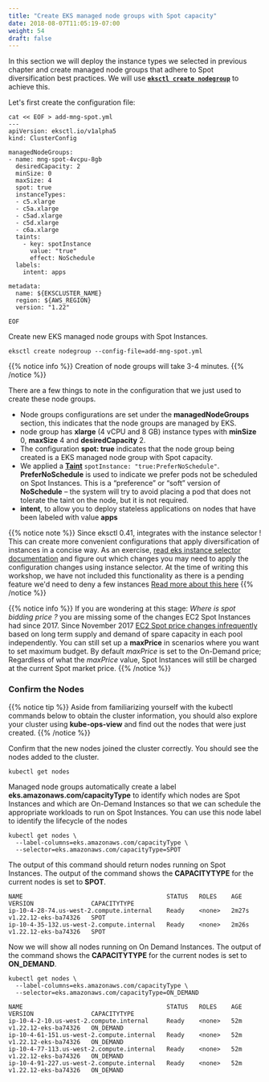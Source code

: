 ```yaml
---
title: "Create EKS managed node groups with Spot capacity"
date: 2018-08-07T11:05:19-07:00
weight: 54
draft: false
---
```


In this section we will deploy the instance types we selected in previous chapter and create managed node groups that adhere to Spot diversification best practices. We will use **[`eksctl create nodegroup`](https://eksctl.io/usage/managing-nodegroups/)** to achieve this.

Let's first create the configuration file:

```
cat << EOF > add-mng-spot.yml
---
apiVersion: eksctl.io/v1alpha5
kind: ClusterConfig

managedNodeGroups:
- name: mng-spot-4vcpu-8gb
  desiredCapacity: 2
  minSize: 0
  maxSize: 4
  spot: true
  instanceTypes:
  - c5.xlarge
  - c5a.xlarge
  - c5ad.xlarge
  - c5d.xlarge
  - c6a.xlarge
  taints:
    - key: spotInstance
      value: "true"
      effect: NoSchedule
  labels:
    intent: apps

metadata:
  name: ${EKSCLUSTER_NAME}
  region: ${AWS_REGION}
  version: "1.22"

EOF
```
Create new EKS managed node groups with Spot Instances. 

```
eksctl create nodegroup --config-file=add-mng-spot.yml
```
{{% notice info %}}
Creation of node groups will take 3-4 minutes. 
{{% /notice %}}

There are a few things to note in the configuration that we just used to create these node groups.

 * Node groups configurations are set under the **managedNodeGroups** section, this indicates that the node groups are managed by EKS.
 * node group has **xlarge** (4 vCPU and 8 GB) instance types with **minSize** 0, **maxSize** 4 and **desiredCapacity** 2.
 * The configuration **spot: true** indicates that the node group being created is a EKS managed node group with Spot capacity.
 * We applied a **[Taint](https://kubernetes.io/docs/concepts/configuration/taint-and-toleration/)** `spotInstance: "true:PreferNoSchedule"`. **PreferNoSchedule** is used to indicate we prefer pods not be scheduled on Spot Instances. This is a “preference” or “soft” version of **NoSchedule** – the system will try to avoid placing a pod that does not tolerate the taint on the node, but it is not required.
 * **intent**, to allow you to deploy stateless applications on nodes that have been labeled with value **apps**

{{% notice note %}}
Since eksctl 0.41, integrates with the instance selector ! This can create more convenient configurations that apply diversification of instances in a concise way.
As an exercise, [read eks instance selector documentation](https://eksctl.io/usage/instance-selector/) and figure out which changes you may need to apply the configuration changes using instance selector.
At the time of writing this workshop, we have not included this functionality as there is a pending feature we'd need to deny a few instances [Read more about this here](https://github.com/weaveworks/eksctl/issues/3718)
{{% /notice %}}


{{% notice info %}}
If you are wondering at this stage: *Where is spot bidding price ?* you are missing some of the changes EC2 Spot Instances had since 2017. Since November 2017 [EC2 Spot price changes infrequently](https://aws.amazon.com/blogs/compute/new-amazon-ec2-spot-pricing/) based on long term supply and demand of spare capacity in each pool independently. You can still set up a **maxPrice** in scenarios where you want to set maximum budget. By default *maxPrice* is set to the On-Demand price; Regardless of what the *maxPrice* value, Spot Instances will still be charged at the current Spot market price.
{{% /notice %}}

### Confirm the Nodes

{{% notice tip %}}
Aside from familiarizing yourself with the kubectl commands below to obtain the cluster information, you should also explore your cluster using **kube-ops-view** and find out the nodes that were just created.
{{% /notice %}}

Confirm that the new nodes joined the cluster correctly. You should see the nodes added to the cluster.

```
kubectl get nodes
```

Managed node groups automatically create a label **eks.amazonaws.com/capacityType** to identify which nodes are Spot Instances and which are On-Demand Instances so that we can schedule the appropriate workloads to run on Spot Instances. You can use this node label to identify the lifecycle of the nodes

```
kubectl get nodes \
  --label-columns=eks.amazonaws.com/capacityType \
  --selector=eks.amazonaws.com/capacityType=SPOT
```
The output of this command should return nodes running on Spot Instances. The output of the command shows the **CAPACITYTYPE** for the current nodes is set to **SPOT**.

```
NAME                                        STATUS   ROLES    AGE     VERSION                CAPACITYTYPE
ip-10-4-28-74.us-west-2.compute.internal    Ready    <none>   2m27s   v1.22.12-eks-ba74326   SPOT
ip-10-4-35-132.us-west-2.compute.internal   Ready    <none>   2m26s   v1.22.12-eks-ba74326   SPOT
```

Now we will show all nodes running on On Demand Instances. The output of the command shows the **CAPACITYTYPE** for the current nodes is set to **ON_DEMAND**.

```
kubectl get nodes \
  --label-columns=eks.amazonaws.com/capacityType \
  --selector=eks.amazonaws.com/capacityType=ON_DEMAND
```
```
NAME                                        STATUS   ROLES    AGE   VERSION                CAPACITYTYPE
ip-10-4-2-10.us-west-2.compute.internal     Ready    <none>   52m   v1.22.12-eks-ba74326   ON_DEMAND
ip-10-4-61-151.us-west-2.compute.internal   Ready    <none>   52m   v1.22.12-eks-ba74326   ON_DEMAND
ip-10-4-77-113.us-west-2.compute.internal   Ready    <none>   52m   v1.22.12-eks-ba74326   ON_DEMAND
ip-10-4-91-227.us-west-2.compute.internal   Ready    <none>   52m   v1.22.12-eks-ba74326   ON_DEMAND
```

